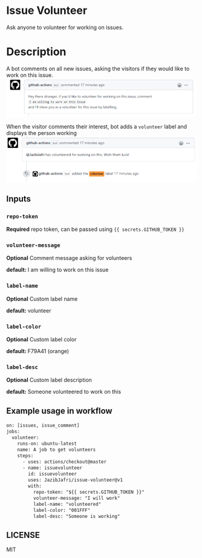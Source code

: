 # Issue Volunteer
Ask anyone to volunteer for working on issues.

# Description
A bot comments on all new issues, asking the visitors if they would like to work on this issue.
![img/1](img/1.PNG?raw=true)

When the visitor comments their interest, bot adds a `volunteer` label and displays the person working
![img/2](img/2.PNG?raw=true)

## Inputs

### `repo-token`

**Required** repo token, can be passed using `{{ secrets.GITHUB_TOKEN }}`

### `volunteer-message`

**Optional** Comment message asking for volunteers

<b>default: </b>I am willing to work on this issue

### `label-name`

**Optional** Custom label name

<b>default: </b>volunteer

### `label-color`

**Optional** Custom label color

<b>default: </b>F79A41 (orange)

### `label-desc`

**Optional** Custom label description

<b>default: </b>Someone volunteered to work on this

## Example usage in workflow

```
on: [issues, issue_comment]
jobs:
  volunteer:
    runs-on: ubuntu-latest
    name: A job to get volunteers
    steps:
      - uses: actions/checkout@master
      - name: issuevolunteer
        id: issuevolunteer
        uses: JazibJafri/issue-volunteer@v1
        with:
          repo-token: "${{ secrets.GITHUB_TOKEN }}"
          volunteer-message: "I will work"
          label-name: "volunteered"
          label-color: "001FFF"
          label-desc: "Someone is working"
```

## LICENSE 
MIT
